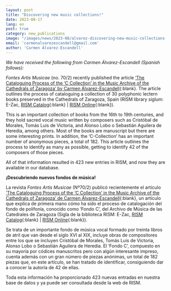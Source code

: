 ```yaml
---
layout: post
title: "Discovering new music collections!"
date: 2023-08-17
lang: en
post: true
category: new_publications
image: "/images/news/2023-08/alvarez-discovering-new-music-collections-website.jpg"
email: 'carmenalvarezescandell@gmail.com'
author: 'Carmen Álvarez-Escandell'
---
```


_We have received the following from Carmen Álvarez-Escandell (Spanish follows):_  

_Fontes Artis Musicae_ (no. 70/2) recently published the article [‘The Cataloguing Process of the ‘C Collection’ in the Music Archive of the Cathedrals of Zaragoza’ by Carmen Álvarez-Escandell](https://muse.jhu.edu/pub/287/article/901180){:blank}. The article outlines the process of cataloguing a collection of 30 polyphonic lectern books preserved in the Cathedrals of Zaragoza, Spain (RISM library siglum: E-Zac, [RISM Catalog](https://opac.rism.info/search?View=rism&siglum=E-Zac){:blank} \| [RISM Online](https://rism.online/institutions/30001405){:blank}).  

This is an important collection of books from the 16th to 19th centuries, and they hold sacred vocal music written by composers such as Cristóbal de Morales, Tomás Luis de Victoria, and Alonso Lobo o Sebastián Aguilera de Heredia, among others. Most of the books are manuscript but there are some interesting prints. In addition, the ‘C-Collection’ has an important number of anonymous pieces, a total of 182. This article outlines the process to identify as many as possible, getting to identify 42 of the composers of those pieces.  

All of that information resulted in 423 new entries in RISM, and now they are available in our database.  

**¡Descubriendo nuevos fondos de música!**  

La revista _Fontes Artis Musicae_ (Nº70/2) publicó recientemente el artículo [‘The Cataloguing Process of the ‘C Collection’ in the Music Archive of the Cathedrals of Zaragoza’ de Carmen Álvarez-Escandell](https://muse.jhu.edu/pub/287/article/901180){:blank}, un artículo que explica de primera mano cómo ha sido el proceso de catalogación del fondo de polifonía, conocido como ‘Fondo C’, del Archivo de Música de las Catedrales de Zaragoza (Sigla de la biblioteca RISM: E-Zac, [RISM Catalog](https://opac.rism.info/search?View=rism&siglum=E-Zac){:blank} \| [RISM Online](https://rism.online/institutions/30001405){:blank}).   

Se trata de un importante fondo de música vocal formado por treinta libros de atril que van desde el siglo XVI al XIX, incluye obras de compositores entre los que se incluyen Cristóbal de Morales, Tomás Luis de Victoria, Alonso Lobo o Sebastián Aguilera de Heredia. El ‘Fondo C’, compuesto en su mayoría por códices manuscritos pero con algún interesante impreso, cuenta además con un gran número de piezas anónimas, un total de 182 piezas que, en este artículo, se han tratado de identificar, consiguiendo dar a conocer la autoría de 42 de ellas.  

Toda esta información ha proporcionado 423 nuevas entradas en nuestra base de datos y ya puede ser consultada desde la web de RISM.
